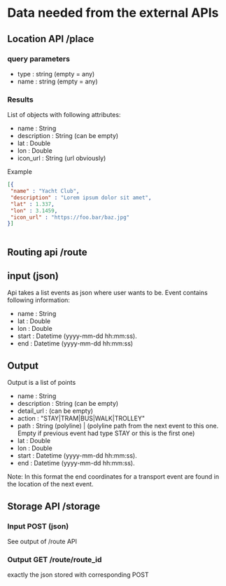 # Data needed from the external APIs

## Location API /place

### query parameters

 - type : string (empty = any)
 - name : string (empty = any)

### Results

List of objects with following attributes:

 - name : String
 - description : String (can be empty)
 - lat : Double
 - lon : Double
 - icon\_url : String (url obviously)

Example

```json
[{
 "name" : "Yacht Club",
 "description" : "Lorem ipsum dolor sit amet",
 "lat" : 1.337,
 "lon" : 3.1459,
 "icon_url" : "https://foo.bar/baz.jpg"
}]
    
```
## Routing api /route

## input (json)

Api takes a list events as json where user wants to be. Event contains following information:

- name : String
- lat : Double
- lon : Double 
- start : Datetime (yyyy-mm-dd hh:mm:ss).
- end : Datetime (yyyy-mm-dd hh:mm:ss)

## Output 

Output is a list of points

- name : String
- description : String (can be empty)
- detail\_url : (can be empty)
- action : "STAY|TRAM|BUS|WALK|TROLLEY"
- path : String (polyline) | (polyline path from the next event to this one. Empty if previous event had type STAY or this is the first one)
- lat : Double
- lon : Double 
- start : Datetime (yyyy-mm-dd hh:mm:ss).
- end : Datetime (yyyy-mm-dd hh:mm:ss).

Note: In this format the end coordinates for a transport event are found in the location of the next event.


## Storage API /storage

### Input POST (json)

See output of /route API

### Output GET /route/route\_id

 exactly the json stored with corresponding POST
